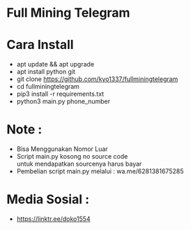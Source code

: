 # Full Mining Telegram

# Cara Install 
- apt update && apt upgrade<br>
- apt install python git<br>
- git clone https://github.com/kyo1337/fullminingtelegram<br>
- cd fullminingtelegram<br>
- pip3 install -r requirements.txt<br>
- python3 main.py phone_number<br>

# Note :
- Bisa Menggunakan Nomor Luar
- Script main.py kosong no source code<br> untuk mendapatkan sourcenya harus bayar
- Pembelian script main.py melalui : wa.me/6281381675285

# Media Sosial :
- https://linktr.ee/doko1554
